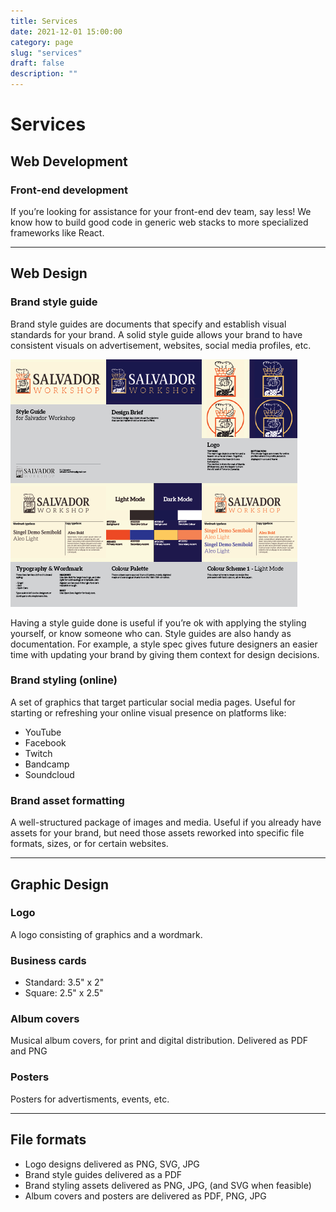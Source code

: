 ```yaml
---
title: Services
date: 2021-12-01 15:00:00
category: page
slug: "services"
draft: false
description: ""
---
```


# Services

## Web Development

### Front-end development

If you’re looking for assistance for your front-end dev team, say less! We know how to build good code in generic web stacks to more specialized frameworks like React.

---

## Web Design

### Brand style guide

Brand style guides are documents that specify and establish visual standards for your brand. A solid style guide allows your brand to have consistent visuals on advertisement, websites, social media profiles, etc.

![Brand Style Guide - Demo](styleguide-demo.png)

Having a style guide done is useful if you’re ok with applying the styling yourself, or know someone who can. Style guides are also handy as documentation. For example, a style spec gives future designers an easier time with updating your brand by giving them context for design decisions.

### Brand styling (online)

A set of graphics that target particular social media pages. Useful for starting or refreshing your online visual presence on platforms like:

- YouTube
- Facebook
- Twitch
- Bandcamp
- Soundcloud

### Brand asset formatting

A well-structured package of images and media. Useful if you already have assets for your brand, but need those assets reworked into specific file formats, sizes, or for certain websites.

---

## Graphic Design

### Logo

A logo consisting of graphics and a wordmark.

### Business cards

- Standard: 3.5" x 2"
- Square: 2.5" x 2.5"

### Album covers

Musical album covers, for print and digital distribution. Delivered as PDF and PNG

### Posters

Posters for advertisments, events, etc.

---

## File formats

- Logo designs delivered as PNG, SVG, JPG
- Brand style guides delivered as a PDF
- Brand styling assets delivered as PNG, JPG, (and SVG when feasible)
- Album covers and posters are delivered as PDF, PNG, JPG
